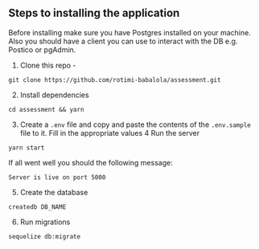 ## Steps to installing the application

Before installing make sure you have Postgres installed on your machine. Also you should have a client you can use to interact with the DB e.g. Postico or pgAdmin.

1. Clone this repo - 
```
git clone https://github.com/rotimi-babalola/assessment.git
```
2. Install dependencies
```
cd assessment && yarn
```
3. Create a `.env` file and copy and paste the contents of the `.env.sample` file to it. Fill in the appropriate values
4 Run the server
```
yarn start
```

If all went well you should the following message:

```
Server is live on port 5000
```

5. Create the database
```
createdb DB_NAME
```

6. Run migrations
```
sequelize db:migrate
```
